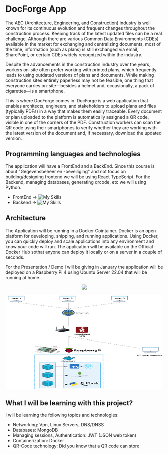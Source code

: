 
# DocForge App 

The AEC (Architecture, Engineering, and Construction) industry is well known for its continuous evolution and frequent changes throughout the construction process. Keeping track of the latest updated files can be a real challenge. Although there are various Common Data Environments (CDEs) available in the market for exchanging and centralizing documents, most of the time, information (such as plans) is still exchanged via email, SharePoint, or certain CDEs widely recognized within the industry.

Despite the advancements in the construction industry over the years, workers on-site often prefer working with printed plans, which frequently leads to using outdated versions of plans and documents. While making construction sites entirely paperless may not be feasible, one thing that everyone carries on-site—besides a helmet and, occasionally, a pack of cigarettes—is a smartphone.

This is where DocForge comes in. DocForge is a web application that enables architects, engineers, and stakeholders to upload plans and files (typically PDFs) in a way that makes them easily traceable. Every document or plan uploaded to the platform is automatically assigned a QR code, visible in one of the corners of the PDF. Construction workers can scan the QR code using their smartphones to verify whether they are working with the latest version of the document and, if necessary, download the updated version.

## Programming languages and technologies

The application will have a FrontEnd and a BackEnd. Since this course is about "Gegevensbeheer en -beveiliging" and not focus on building/designing frontend we will be using React TypeScript.
For the Backend, managing databases, generating qrcode, etc we will using Python.

- FrontEnd → ![My Skills](https://skillicons.dev/icons?i=vite,react,ts,tailwind)
- Backend → ![My Skills](https://skillicons.dev/icons?i=py,mongodb)

## Architecture

The Application will be running in a Docker Cointainer. Docker is an open platform for developing, shipping, and running applications. Using Docker, you can quickly deploy and scale applications into any environment and know your code will run. The application will be available on the Official Docker Hub sothat anyone can deploy it locally or on a server in a couple of seconds.

For the Presentation / Demo I will be giving in January the application will be deployed on a Raspberry Pi 4 using Ubuntu Server 22.04 that will be running at home. 

<p align="center">
  <a href="https://skillicons.dev">
    <img src="https://skillicons.dev/icons?i=raspberrypi,docker,ubuntu,linux" />
  </a>
</p>
<p align="center">
  <img src="/images/DocForge_Network.png" alt="Architecture network schematic" width="500" height="300">
</p>

## What I will be learning with this project?

I will be learning the following topics and technologies:
- Networking: Vpn, Linux Servers, DNS/DNSS
- Databases: MongoDB
- Managing sessions, Authentication: JWT (JSON web token)
- Containerization: Docker
- QR-Code technology: Did you know that a QR code can store